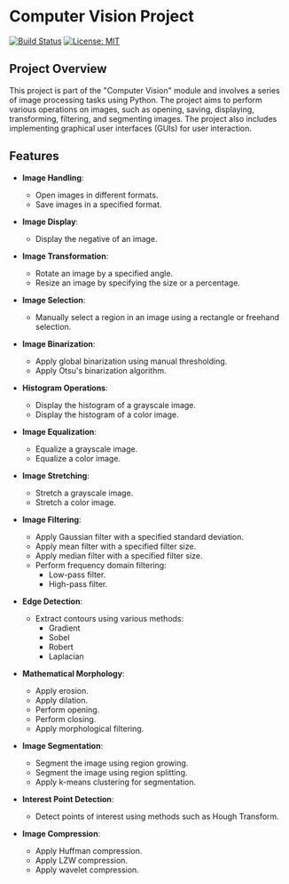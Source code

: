# Computer Vision Project

[![Build Status](https://img.shields.io/badge/build-passing-brightgreen)](https://github.com/your-repo/computer-vision-project/actions)
[![License: MIT](https://img.shields.io/badge/License-MIT-yellow.svg)](https://opensource.org/licenses/MIT)

## Project Overview

This project is part of the "Computer Vision" module and involves a series of image processing tasks using Python. The project aims to perform various operations on images, such as opening, saving, displaying, transforming, filtering, and segmenting images. The project also includes implementing graphical user interfaces (GUIs) for user interaction.

## Features

- **Image Handling**:
  - Open images in different formats.
  - Save images in a specified format.

- **Image Display**:
  - Display the negative of an image.

- **Image Transformation**:
  - Rotate an image by a specified angle.
  - Resize an image by specifying the size or a percentage.

- **Image Selection**:
  - Manually select a region in an image using a rectangle or freehand selection.

- **Image Binarization**:
  - Apply global binarization using manual thresholding.
  - Apply Otsu's binarization algorithm.

- **Histogram Operations**:
  - Display the histogram of a grayscale image.
  - Display the histogram of a color image.

- **Image Equalization**:
  - Equalize a grayscale image.
  - Equalize a color image.

- **Image Stretching**:
  - Stretch a grayscale image.
  - Stretch a color image.

- **Image Filtering**:
  - Apply Gaussian filter with a specified standard deviation.
  - Apply mean filter with a specified filter size.
  - Apply median filter with a specified filter size.
  - Perform frequency domain filtering:
    - Low-pass filter.
    - High-pass filter.

- **Edge Detection**:
  - Extract contours using various methods:
    - Gradient
    - Sobel
    - Robert
    - Laplacian

- **Mathematical Morphology**:
  - Apply erosion.
  - Apply dilation.
  - Perform opening.
  - Perform closing.
  - Apply morphological filtering.

- **Image Segmentation**:
  - Segment the image using region growing.
  - Segment the image using region splitting.
  - Apply k-means clustering for segmentation.

- **Interest Point Detection**:
  - Detect points of interest using methods such as Hough Transform.

- **Image Compression**:
  - Apply Huffman compression.
  - Apply LZW compression.
  - Apply wavelet compression.
